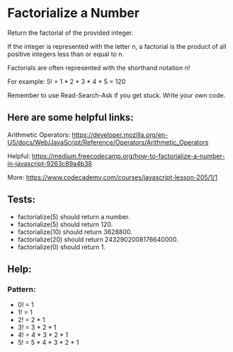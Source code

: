 # Factorialize a Number 
Return the factorial of the provided integer.

If the integer is represented with the letter n, a factorial is the product of all positive integers less than or equal to n.

Factorials are often represented with the shorthand notation n!

For example: 5! = 1 * 2 * 3 * 4 * 5 = 120

Remember to use Read-Search-Ask if you get stuck. Write your own code.

## Here are some helpful links:

Arithmetic Operators: https://developer.mozilla.org/en-US/docs/Web/JavaScript/Reference/Operators/Arithmetic_Operators

Helpful: https://medium.freecodecamp.org/how-to-factorialize-a-number-in-javascript-9263c89a4b38

More: https://www.codecademy.com/courses/javascript-lesson-205/1/1

## Tests:

* factorialize(5) should return a number.
* factorialize(5) should return 120.
* factorialize(10) should return 3628800.
* factorialize(20) should return 2432902008176640000.
* factorialize(0) should return 1.

## Help: 

### Pattern: 

* 0! = 1
* 1! = 1
* 2! = 2 * 1
* 3! = 3 * 2 * 1
* 4! = 4 * 3 * 2 * 1
* 5! = 5 * 4 * 3 * 2 * 1

